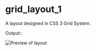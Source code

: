 # grid_layout_1
A layout designed in CSS 3 Grid System.

Output::

![Preview of layout](https://github.com/VaibhaviKhachane/grid_layout_1/preview_grid_layout_1.png)
